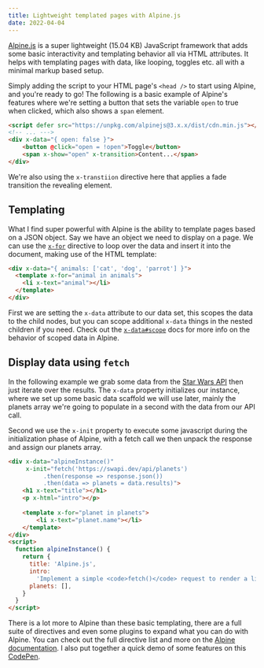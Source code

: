 ```yaml
---
title: Lightweight templated pages with Alpine.js
date: 2022-04-04
---
```


[Alpine.js](https://alpinejs.dev/) is a super lightweight (15.04 KB) JavaScript framework that adds
some basic interactivity and templating behavior all via HTML attributes. It helps with templating
pages with data, like looping, toggles etc. all with a minimal markup based setup.

Simply adding the script to your HTML page's `<head />` to start using Alpine, and you're ready 
to go! The following is a basic example of Alpine's features where we're setting a button that 
sets the variable `open` to true when clicked, which also shows a `span` element.  

```html
<script defer src="https://unpkg.com/alpinejs@3.x.x/dist/cdn.min.js"></script>
<!-- ... --->
<div x-data="{ open: false }">
    <button @click="open = !open">Toggle</button>
    <span x-show="open" x-transition>Content...</span>
</div>
```

We're also using the `x-transtiion` directive here that applies a fade transition the revealing 
element.

## Templating

What I find super powerful with Alpine is the ability to template pages based on a JSON object. 
Say we have an object we need to display on a page. We can use the
[`x-for`](https://alpinejs.dev/directives/for) directive to loop over the data and insert it 
into the document, making use of the HTML template:

```html
<div x-data="{ animals: ['cat', 'dog', 'parrot'] }">
  <template x-for="animal in animals">
    <li x-text="animal"></li>
  </template>
</div>
```

First we are setting the `x-data` attribute to our data set, this scopes the data to the child 
nodes, but you can scope additional `x-data` things in the nested children if you need. Check out 
the [`x-data#scope`](https://alpinejs.dev/directives/data#scope) docs for more info on the behavior
of scoped data in Alpine.

## Display data using `fetch`

In the following example we grab some data from the [Star Wars API](https://swapi.dev/) then 
just iterate over the results. The `x-data` property initializes our instance, where we set up 
some basic data scaffold we will use later, mainly the planets array we're going to populate in 
a second with the data from our API call.

Second we use the `x-init` property to execute some javascript during the initialization phase 
of Alpine, with a fetch call we then unpack the response and assign our planets array.

```html
<div x-data="alpineInstance()"
     x-init="fetch('https://swapi.dev/api/planets')
          .then(response => response.json())
          .then(data => planets = data.results)">
    <h1 x-text="title"></h1>
    <p x-html="intro"></p>
    
    <template x-for="planet in planets">
        <li x-text="planet.name"></li>
    </template>
</div>
<script>
  function alpineInstance() {
    return {
      title: 'Alpine.js',
      intro:
        'Implement a simple <code>fetch()</code> request to render a list of items using Alpine.js.',
      planets: [],
    }
  }
</script>
```

There is a lot more to Alpine than these basic templating, there are a full suite of directives 
and even some plugins to expand what you can do with Alpine. You can check out the full 
directive list and more on the [Alpine documentation](https://alpinejs.dev/start-here). I also 
put together a quick demo of some features on this
[CodePen](https://codepen.io/jamesrwilliams/pen/BaJJoXX).
